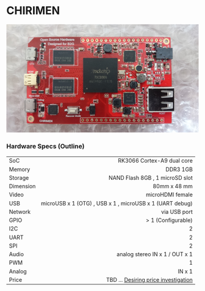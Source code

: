 # CHIRIMEN
![CHIRIMEN Photo](photoImages/CHIRIMEN.jpg "CHIRIMEN")

### Hardware Specs (Outline)
|  |  |
|:-----------|------------:
| SoC       | RK3066 Cortex-A9 dual core|
| Memory     |  DDR3 1GB |
| Storage  |  NAND Flash 8GB , 1 microSD slot |
| Dimension | 80mm x 48 mm |
| Video |  microHDMI female |
| USB | microUSB x 1 (OTG) , USB x 1 , microUSB x 1 (UART debug) |
| Network | via USB port |
| GPIO | > 1 (Configurable)|
| I2C | 2 |
| UART | 2 |
| SPI | 2 |
| Audio | analog stereo IN x 1 / OUT x 1 |
| PWM | 1 |
| Analog | IN x 1 |
| Price | TBD ... [Desiring price investigation](https://goo.gl/KPxBWm) |
